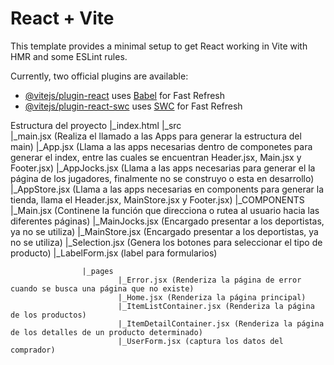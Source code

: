# React + Vite

This template provides a minimal setup to get React working in Vite with HMR and some ESLint rules.

Currently, two official plugins are available:

- [@vitejs/plugin-react](https://github.com/vitejs/vite-plugin-react/blob/main/packages/plugin-react/README.md) uses [Babel](https://babeljs.io/) for Fast Refresh
- [@vitejs/plugin-react-swc](https://github.com/vitejs/vite-plugin-react-swc) uses [SWC](https://swc.rs/) for Fast Refresh

Estructura del proyecto
|_index.html
            |_src  
                |_main.jsx (Realiza el llamado a las Apps para generar la estructura del main)
                |_App.jsx (Llama a las apps necesarias dentro de  componetes para generar el index, entre las cuales se encuentran  Header.jsx, Main.jsx y Footer.jsx)
                |_AppJocks.jsx (Llama a las apps necesarias para generar el la página de los jugadores, finalmente no se construyo o esta en desarrollo)
                |_AppStore.jsx (Llama a las apps necesarias en components para generar la tienda, llama el Header.jsx, MainStore.jsx y Footer.jsx)
                    |_COMPONENTS
                                |_Main.jsx (Continene la función que direcciona o rutea al usuario hacia las diferentes páginas)
                                |_MainJocks.jsx (Encargado presentar a los deportistas, ya no se utiliza)
                                |_MainStore.jsx (Encargado presentar a los deportistas, ya no se utiliza)
                                |_Selection.jsx (Genera los botones para seleccionar el tipo de producto)
                                |_LabelForm.jsx (label para formularios)


                    |_pages
                            |_Error.jsx (Renderiza la página de error cuando se busca una página que no existe)
                            |_Home.jsx (Renderiza la página principal)
                            |_ItemListContainer.jsx (Renderiza la página de los productos)
                            |_ItemDetailContainer.jsx (Renderiza la página de los detalles de un producto determinado)
                            |_UserForm.jsx (captura los datos del comprador)


